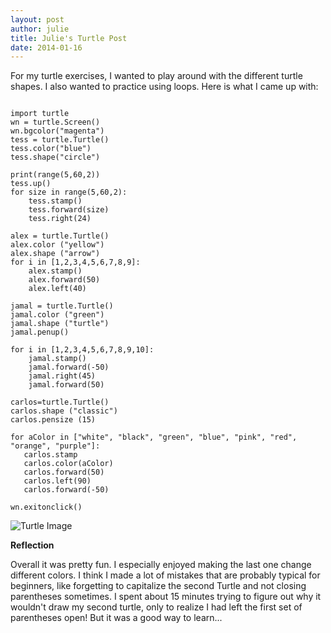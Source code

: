 ```yaml
---
layout: post
author: julie
title: Julie's Turtle Post
date: 2014-01-16
---
```


For my turtle  exercises, I wanted to play around with the different turtle shapes. I also wanted to practice using loops. Here is what I came up with:

```

import turtle
wn = turtle.Screen()
wn.bgcolor("magenta")
tess = turtle.Turtle()
tess.color("blue")
tess.shape("circle")

print(range(5,60,2))
tess.up()                   
for size in range(5,60,2):    
    tess.stamp()                
    tess.forward(size)          
    tess.right(24)              

alex = turtle.Turtle()
alex.color ("yellow")
alex.shape ("arrow")
for i in [1,2,3,4,5,6,7,8,9]:
    alex.stamp()
    alex.forward(50)
    alex.left(40)

jamal = turtle.Turtle()
jamal.color ("green")
jamal.shape ("turtle")
jamal.penup()

for i in [1,2,3,4,5,6,7,8,9,10]:
    jamal.stamp()
    jamal.forward(-50)
    jamal.right(45)
    jamal.forward(50)

carlos=turtle.Turtle()
carlos.shape ("classic")
carlos.pensize (15)

for aColor in ["white", "black", "green", "blue", "pink", "red", "orange", "purple"]:
   carlos.stamp
   carlos.color(aColor)
   carlos.forward(50)
   carlos.left(90)
   carlos.forward(-50)
   
wn.exitonclick()

```

![Turtle Image](https://lh6.googleusercontent.com/-3texUyEP0Fg/UtwxCbEsK_I/AAAAAAAAEBg/S6wqUCsSobc/s0-I/julie_turtle.png)


**Reflection**

Overall it was pretty fun. I especially enjoyed making the last one change different colors. I think I made a lot of mistakes that are probably typical for beginners, like forgetting to capitalize the second Turtle and not closing parentheses sometimes. I spent about 15 minutes trying to figure out why it wouldn't draw my second turtle, only to realize I had left the first set of parentheses open! But it was a good way to learn...
